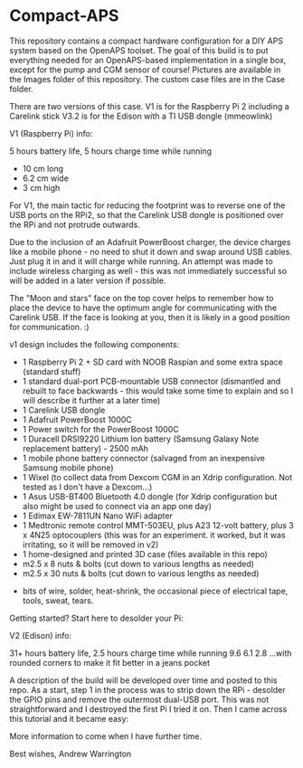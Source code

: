 # Compact-APS

This repository contains a compact hardware configuration for a DIY APS system based on the OpenAPS toolset. The goal of this build is to put everything needed for an OpenAPS-based implementation in a single box, except for the pump and CGM sensor of course! Pictures are available in the Images folder of this repository. The custom case files are in the Case folder.

There are two versions of this case. 
V1 is for the Raspberry Pi 2 including a Carelink stick
V3.2 is for the Edison with a TI USB dongle (mmeowlink)

V1 (Raspberry Pi) info:

5 hours battery life, 5 hours charge time while running
- 10 cm long
- 6.2 cm wide
- 3 cm high

For V1, the main tactic for reducing the footprint was to reverse one of the USB ports on the RPi2, so that the Carelink USB dongle is positioned over the RPi and not protrude outwards.

Due to the inclusion of an Adafruit PowerBoost charger, the device charges like a mobile phone - no need to shut it down and swap around USB cables. Just plug it in and it will charge while running. An attempt was made to include wireless charging as well - this was not immediately successful so will be added in a later version if possible.

The "Moon and stars" face on the top cover helps to remember how to place the device to have the optimum angle for communicating with the Carelink USB. If the face is looking at you, then it is likely in a good position for communication. :)

v1 design includes the following components:

- 1 Raspberry Pi 2 + SD card with NOOB Raspian and some extra space (standard stuff)
- 1 standard dual-port PCB-mountable USB connector (dismantled and rebuilt to face backwards - this would take some time to explain and so I will describe it further at a later time)
- 1 Carelink USB dongle
- 1 Adafruit PowerBoost 1000C
- 1 Power switch for the PowerBoost 1000C
- 1 Duracell DRSI9220 Lithium Ion battery (Samsung Galaxy Note replacement battery) - 2500 mAh
- 1 mobile phone battery connector (salvaged from an inexpensive Samsung mobile phone)
- 1 Wixel (to collect data from Dexcom CGM in an Xdrip configuration. Not tested as I don't have a Dexcom...)
- 1 Asus USB-BT400 Bluetooth 4.0 dongle (for Xdrip configuration but also might be used to connect via an app one day)
- 1 Edimax EW-7811UN Nano WiFi adapter
- 1 Medtronic remote control MMT-503EU, plus A23 12-volt battery, plus 3 x 4N25 optocouplers (this was for an experiment. it worked, but it was irritating, so it will be removed in v2)
- 1 home-designed and printed 3D case (files available in this repo)
- m2.5 x 8 nuts & bolts (cut down to various lengths as needed)
- m2.5 x 30 nuts & bolts (cut down to various lengths as needed)

+ bits of wire, solder, heat-shrink, the occasional piece of electrical tape, tools, sweat, tears.

Getting started? Start here to desolder your Pi:


V2 (Edison) info:

31+ hours battery life, 2.5 hours charge time while running
9.6
6.1
2.8
...with rounded corners to make it fit better in a jeans pocket



A description of the build will be developed over time and posted to this repo. As a start, step 1 in the process was to strip down the RPi - desolder the GPIO pins and remove the outermost dual-USB port. This was not straightforward and I destroyed the first Pi I tried it on. Then I came across this tutorial and it became easy:



More information to come when I have further time.

Best wishes, Andrew Warrington
